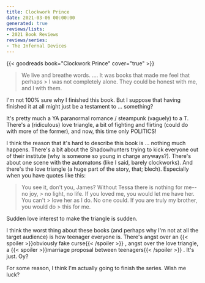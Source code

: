 ```yaml
---
title: Clockwork Prince
date: 2021-03-06 00:00:00
generated: true
reviews/lists:
- 2021 Book Reviews
reviews/series:
- The Infernal Devices
---
```

{{< goodreads book="Clockwork Prince" cover="true" >}}

> We live and breathe words. .... It was books that made me feel that perhaps > I was not completely alone. They could be honest with me, and I with them.

I'm not 100% sure why I finished this book. But I suppose that having finished it at all might just be a testament to ... something?  

<!--more-->

It's pretty much a YA paranormal romance / steampunk (vaguely) to a T. There's a (ridiculous) love triangle, a bit of fighting and flirting (could do with more of the former), and now, this time only POLITICS!  

I think the reason that it's hard to describe this book is ... nothing much happens. There's a bit about the Shadowhunters trying to kick everyone out of their institute (why is someone so young in charge anyways?). There's about one scene with the automatons (like I said, barely clockworks). And there's the love triangle (a huge part of the story, that; blech). Especially when you have quotes like this:  

> You see it, don't you, James? Without Tessa there is nothing for me--no joy, > no light, no life. If you loved me, you would let me have her. You can't > love her as I do. No one could. If you are truly my brother, you would do > this for me.

Sudden love interest to make the triangle is sudden.  

I think the worst thing about these books (and perhaps why I'm not at all the target audience) is how teenager everyone is. There's angst over an  {{< spoiler >}}obviously fake curse{{< /spoiler >}}  , angst over the love triangle, a  {{< spoiler >}}marriage proposal between teenagers{{< /spoiler >}}  . It's just. Oy?  

For some reason, I think I'm actually going to finish the series. Wish me luck?


